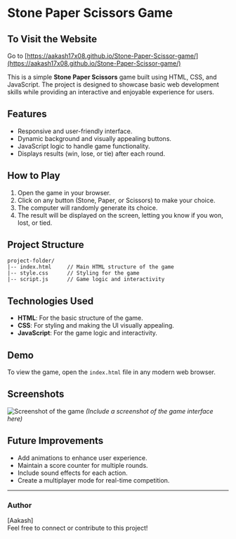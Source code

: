 # Stone Paper Scissors Game
## To Visit the Website
Go to [https://aakash17x08.github.io/Stone-Paper-Scissor-game/](https://aakash17x08.github.io/Stone-Paper-Scissor-game/)

This is a simple **Stone Paper Scissors** game built using HTML, CSS, and JavaScript. The project is designed to showcase basic web development skills while providing an interactive and enjoyable experience for users.

## Features
- Responsive and user-friendly interface.
- Dynamic background and visually appealing buttons.
- JavaScript logic to handle game functionality.
- Displays results (win, lose, or tie) after each round.

## How to Play
1. Open the game in your browser.
2. Click on any button (Stone, Paper, or Scissors) to make your choice.
3. The computer will randomly generate its choice.
4. The result will be displayed on the screen, letting you know if you won, lost, or tied.

## Project Structure
```
project-folder/
|-- index.html     // Main HTML structure of the game
|-- style.css      // Styling for the game
|-- script.js      // Game logic and interactivity
```

## Technologies Used
- **HTML**: For the basic structure of the game.
- **CSS**: For styling and making the UI visually appealing.
- **JavaScript**: For the game logic and interactivity.

## Demo
To view the game, open the `index.html` file in any modern web browser.

## Screenshots
![Screenshot of the game](screenshot.png) *(Include a screenshot of the game interface here)*

## Future Improvements
- Add animations to enhance user experience.
- Maintain a score counter for multiple rounds.
- Include sound effects for each action.
- Create a multiplayer mode for real-time competition.


---

### Author
[Aakash]  
Feel free to connect or contribute to this project!

